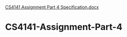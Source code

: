 [CS4141 Assignment Part 4 Specification.docx](https://github.com/AmalJohnson80/CS4141-Assignment-Part-4/files/9478655/CS4141.Assignment.Part.4.Specification.docx)
# CS4141-Assignment-Part-4
